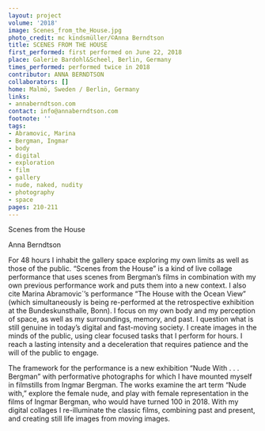 ```yaml
---
layout: project
volume: '2018'
image: Scenes_from_the_House.jpg
photo_credit: mc kindsmüller/©Anna Berndtson
title: SCENES FROM THE HOUSE
first_performed: first performed on June 22, 2018
place: Galerie Bardohl&Scheel, Berlin, Germany
times_performed: performed twice in 2018
contributor: ANNA BERNDTSON
collaborators: []
home: Malmö, Sweden / Berlin, Germany
links:
- annaberndtson.com
contact: info@annaberndtson.com
footnote: ''
tags:
- Abramovic, Marina
- Bergman, Ingmar
- body
- digital
- exploration
- film
- gallery
- nude, naked, nudity
- photography
- space
pages: 210-211
---
```


Scenes from the House

Anna Berndtson

For 48 hours I inhabit the gallery space exploring my own limits as well as those of the public. “Scenes from the House” is a kind of live collage performance that uses scenes from Bergman’s films in combination with my own previous performance work and puts them into a new context. I also cite Marina Abramovic´’s performance “The House with the Ocean View” (which simultaneously is being re-performed at the retrospective exhibition at the Bundeskunsthalle, Bonn). I focus on my own body and my perception of space, as well as my surroundings, memory, and past. I question what is still genuine in today’s digital and fast-moving society. I create images in the minds of the public, using clear focused tasks that I perform for hours. I reach a lasting intensity and a deceleration that requires patience and the will of the public to engage.

The framework for the performance is a new exhibition “Nude With . . . Bergman” with performative photographs for which I have mounted myself in filmstills from Ingmar Bergman. The works examine the art term “Nude with,” explore the female nude, and play with female representation in the films of Ingmar Bergman, who would have turned 100 in 2018. With my digital collages I re-illuminate the classic films, combining past and present, and creating still life images from moving images.
